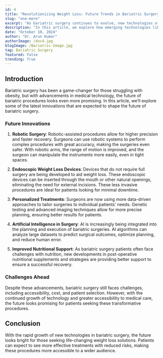 ```yaml
---
id: 4
title: "Revolutionizing Weight Loss: Future Trends in Bariatric Surgery"
slug: "one-more"
excerpt: "As bariatric surgery continues to evolve, new technologies offer hope for better outcomes."
description: "In this article, we explore how emerging technologies like robotic surgery, AI, and endoscopic weight loss devices are shaping the future of bariatric surgery."
date: "October 10, 2024"
author: "Dr. Arun Kumar"
authorImage: /doc4.jpg
blogImage: /Bariatric-Image.jpg
tag: Bariatric Surgery
featured: False
trending: True
---
```


## Introduction

Bariatric surgery has been a game-changer for those struggling with obesity, but with advancements in medical technology, the future of bariatric procedures looks even more promising. In this article, we’ll explore some of the latest innovations that are expected to shape the future of bariatric surgery. 

### Future Innovations

1. **Robotic Surgery**: Robotic-assisted procedures allow for higher precision and faster recovery. Surgeons can use robotic systems to perform complex procedures with great accuracy, making the surgeries even safer. With robotic arms, the range of motion is improved, and the surgeon can manipulate the instruments more easily, even in tight spaces.

2. **Endoscopic Weight Loss Devices**: Devices that do not require full surgery are being developed to aid weight loss. These endoscopic devices can be inserted through the mouth or other natural openings, eliminating the need for external incisions. These less invasive procedures are ideal for patients looking for minimal downtime.

3. **Personalized Treatments**: Surgeons are now using more data-driven approaches to tailor surgeries to individual patients’ needs. Genetic testing and advanced imaging techniques allow for more precise planning, ensuring better results for patients.

4. **Artificial Intelligence in Surgery**: AI is increasingly being integrated into the planning and execution of bariatric surgeries. AI algorithms can analyze large datasets to predict surgical outcomes, optimize planning, and reduce human error.

5. **Improved Nutritional Support**: As bariatric surgery patients often face challenges with nutrition, new developments in post-operative nutritional supplements and strategies are providing better support to ensure a successful recovery.

### Challenges Ahead

Despite these advancements, bariatric surgery still faces challenges, including accessibility, cost, and patient selection. However, with the continued growth of technology and greater accessibility to medical care, the future looks promising for patients seeking these transformative procedures.

## Conclusion

With the rapid growth of new technologies in bariatric surgery, the future looks bright for those seeking life-changing weight loss solutions. Patients can expect to see more effective treatments with reduced risks, making these procedures more accessible to a wider audience.
